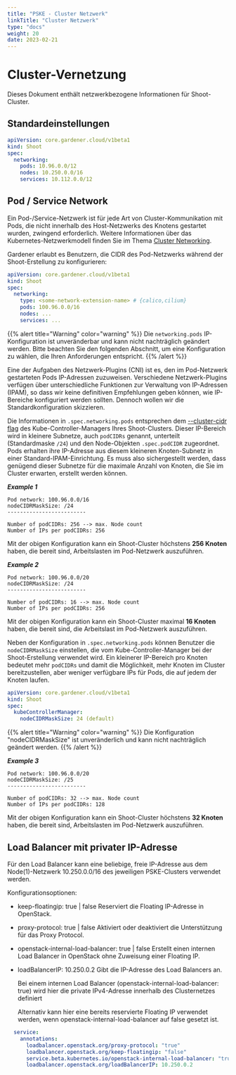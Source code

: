 ```yaml
---
title: "PSKE - Cluster Netzwerk"
linkTitle: "Cluster Netzwerk"
type: "docs"
weight: 20
date: 2023-02-21
---
```


# Cluster-Vernetzung

Dieses Dokument enthält netzwerkbezogene Informationen für Shoot-Cluster.

## Standardeinstellungen

```yaml
apiVersion: core.gardener.cloud/v1beta1
kind: Shoot
spec:
  networking:
    pods: 10.96.0.0/12
    nodes: 10.250.0.0/16
    services: 10.112.0.0/12
```

## Pod / Service Network

Ein Pod-/Service-Netzwerk ist für jede Art von Cluster-Kommunikation mit Pods, die nicht innerhalb des Host-Netzwerks des Knotens gestartet wurden, zwingend erforderlich.
Weitere Informationen über das Kubernetes-Netzwerkmodell finden Sie im Thema [Cluster Networking](https://kubernetes.io/docs/concepts/cluster-administration/networking/).

Gardener erlaubt es Benutzern, die CIDR des Pod-Netzwerks während der Shoot-Erstellung zu konfigurieren:

```yaml
apiVersion: core.gardener.cloud/v1beta1
kind: Shoot
spec:
  networking:
    type: <some-network-extension-name> # {calico,cilium}
    pods: 100.96.0.0/16
    nodes: ...
    services: ...
```

{{% alert title="Warning" color="warning" %}}
Die `networking.pods` IP-Konfiguration ist unveränderbar und kann nicht nachträglich geändert werden. 
Bitte beachten Sie den folgenden Abschnitt, um eine Konfiguration zu wählen, die Ihren Anforderungen entspricht.
{{% /alert %}}

Eine der Aufgaben des Netzwerk-Plugins (CNI) ist es, den im Pod-Netzwerk gestarteten Pods IP-Adressen zuzuweisen.
Verschiedene Netzwerk-Plugins verfügen über unterschiedliche Funktionen zur Verwaltung von IP-Adressen (IPAM), so dass wir keine definitiven Empfehlungen geben können, wie IP-Bereiche konfiguriert werden sollten.
Dennoch wollen wir die Standardkonfiguration skizzieren.

Die Informationen in `.spec.networking.pods` entsprechen dem [--cluster-cidr flag](https://kubernetes.io/docs/reference/command-line-tools-reference/kube-controller-manager/) des Kube-Controller-Managers Ihres Shoot-Clusters.
Dieser IP-Bereich wird in kleinere Subnetze, auch `podCIDRs` genannt, unterteilt (Standardmaske `/24`) und den Node-Objekten `.spec.podCIDR` zugeordnet.
Pods erhalten ihre IP-Adresse aus diesem kleineren Knoten-Subnetz in einer Standard-IPAM-Einrichtung.
Es muss also sichergestellt werden, dass genügend dieser Subnetze für die maximale Anzahl von Knoten, die Sie im Cluster erwarten, erstellt werden können.

_**Example 1**_
```
Pod network: 100.96.0.0/16
nodeCIDRMaskSize: /24
-------------------------

Number of podCIDRs: 256 --> max. Node count 
Number of IPs per podCIDRs: 256
```

Mit der obigen Konfiguration kann ein Shoot-Cluster höchstens **256 Knoten** haben, die bereit sind, Arbeitslasten im Pod-Netzwerk auszuführen.

_**Example 2**_
```
Pod network: 100.96.0.0/20
nodeCIDRMaskSize: /24
-------------------------

Number of podCIDRs: 16 --> max. Node count 
Number of IPs per podCIDRs: 256
```

Mit der obigen Konfiguration kann ein Shoot-Cluster maximal **16 Knoten** haben, die bereit sind, die Arbeitslast im Pod-Netzwerk auszuführen.

Neben der Konfiguration in `.spec.networking.pods` können Benutzer die `nodeCIDRMaskSize` einstellen, die vom Kube-Controller-Manager bei der Shoot-Erstellung verwendet wird.
Ein kleinerer IP-Bereich pro Knoten bedeutet mehr `podCIDRs` und damit die Möglichkeit, mehr Knoten im Cluster bereitzustellen, aber weniger verfügbare IPs für Pods, die auf jedem der Knoten laufen.

```yaml
apiVersion: core.gardener.cloud/v1beta1
kind: Shoot
spec:
  kubeControllerManager:
    nodeCIDRMaskSize: 24 (default)
```

{{% alert title="Warning" color="warning" %}}
Die Konfiguration "nodeCIDRMaskSize" ist unveränderlich und kann nicht nachträglich geändert werden.
{{% /alert %}}

_**Example 3**_
```
Pod network: 100.96.0.0/20
nodeCIDRMaskSize: /25
-------------------------

Number of podCIDRs: 32 --> max. Node count 
Number of IPs per podCIDRs: 128
```

Mit der obigen Konfiguration kann ein Shoot-Cluster höchstens **32 Knoten** haben, die bereit sind, Arbeitslasten im Pod-Netzwerk auszuführen.


## Load Balancer mit privater IP-Adresse

Für den Load Balancer kann eine beliebige, freie IP-Adresse aus dem Node(1)-Netzwerk 10.250.0.0/16 des jeweiligen PSKE-Clusters verwendet werden.

Konfigurationsoptionen:

- keep-floatingip: true | false
  Reserviert die Floating IP-Adresse in OpenStack.

- proxy-protocol: true | false 
  Aktiviert oder deaktiviert die Unterstützung für das Proxy Protocol.

- openstack-internal-load-balancer: true | false
  Erstellt einen internen Load Balancer in OpenStack ohne Zuweisung einer Floating IP.

- loadBalancerIP: 10.250.0.2
  Gibt die IP-Adresse des Load Balancers an.

  Bei einem internen Load Balancer (openstack-internal-load-balancer: true) wird hier die private IPv4-Adresse innerhalb des Clusternetzes definiert

  Alternativ kann hier eine bereits reservierte Floating IP verwendet werden, wenn openstack-internal-load-balancer auf false gesetzt ist.

```yaml
  service:
    annotations:
      loadbalancer.openstack.org/proxy-protocol: "true"
      loadbalancer.openstack.org/keep-floatingip: "false"
      service.beta.kubernetes.io/openstack-internal-load-balancer: "true"
      loadbalancer.openstack.org/loadBalancerIP: 10.250.0.2
```

